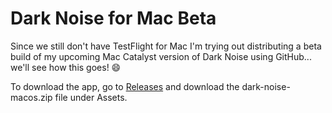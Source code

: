 # Dark Noise for Mac Beta

Since we still don't have TestFlight for Mac I'm trying out distributing a beta build of my upcoming Mac Catalyst version of Dark Noise using GitHub... we'll see how this goes! 😄

To download the app, go to [Releases](https://github.com/charliemchapman/dark-noise-mac-beta/releases) and download the dark-noise-macos.zip file under Assets.
